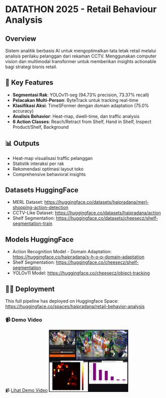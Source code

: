 # DATATHON 2025 - Retail Behaviour Analysis

## Overview
Sistem analitik berbasis AI untuk mengoptimalkan tata letak retail melalui analisis perilaku pelanggan dari rekaman CCTV. Menggunakan computer vision dan multimodal transformer untuk memberikan insights actionable bagi strategi bisnis retail.

## 🚀 Key Features
- **Segmentasi Rak**: YOLOv11-seg (94.73% precision, 73.37% recall)
- **Pelacakan Multi-Person**: ByteTrack untuk tracking real-time
- **Klasifikasi Aksi**: TimeSFormer dengan domain adaptation (75.0% accuracy)
- **Analisis Behavior**: Heat-map, dwell-time, dan traffic analysis
- **6 Action Classes**: Reach/Retract from Shelf, Hand in Shelf, Inspect Product/Shelf, Background

## 📊 Outputs
- Heat-map visualisasi traffic pelanggan
- Statistik interaksi per rak
- Rekomendasi optimasi layout toko
- Comprehensive behavioral insights

## Datasets HuggingFace
- MERL Dataset: https://huggingface.co/datasets/haipradana/merl-shopping-action-detection
- CCTV-Like Dataset: https://huggingface.co/datasets/haipradana/action
- Shelf Segmentation: https://huggingface.co/datasets/cheesecz/shelf-segmentation-train

## Models HuggingFace
- Action Recognition Model - Domain Adaptation: https://huggingface.co/haipradana/s-h-o-p-domain-adaptation
- Shelf Segmentation: https://huggingface.co/cheesecz/shelf-segmentation
- YOLOv11 Model: https://huggingface.co/cheesecz/object-tracking

## 🚀🤗 Deployment
This full pipeline has deployed on Huggingface Space: https://huggingface.co/spaces/haipradana/retail-behavior-analysis

### 📹 Demo Video

📹 [Lihat Demo Video](https://github.com/haipradana/DATATHON-2025-Retail-Behaviour-Analysis/blob/main/demo.mp4)
<a href="https://youtu.be/ZtWqnMJQmu0" target="_blank">
  <img src="https://github.com/haipradana/DATATHON-2025-Retail-Behaviour-Analysis/blob/main/demo-screenshot-half.png?raw=true" width="50%">
</a>

